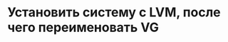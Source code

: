 # Установить систему с LVM, после чего переименовать VG

```scriptreplay script/2task-timefile 2task-script
